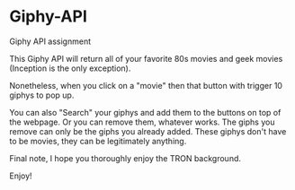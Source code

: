 # Giphy-API
Giphy API assignment

This Giphy API will return all of your favorite 80s movies and geek movies (Inception is the only exception).

Nonetheless, when you click on a "movie" then that button with trigger 10 giphys to pop up.

You can also "Search" your giphys and add them to the buttons on top of the webpage. Or you can remove them, whatever works. The giphs you remove can only be the giphs you already added. These giphys don't have to be movies, they can be legitimately anything.

Final note, I hope you thoroughly enjoy the TRON background.

Enjoy!